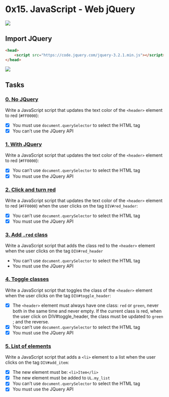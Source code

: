 # 0x15. JavaScript - Web jQuery

![](https://s3.amazonaws.com/intranet-projects-files/holbertonschool-higher-level_programming+/305/4724718.jpg)

## Import JQuery
```html
<head>
    <script src="https://code.jquery.com/jquery-3.2.1.min.js"></script>
</head>
```
![](https://s3.amazonaws.com/intranet-projects-files/holbertonschool-higher-level_programming+/305/1f1ihd.jpg)

## Tasks

### [0. No JQuery](./0-script.js)
Write a JavaScript script that updates the text color of the `<header>` element to red (`#FF0000`):

- [x] You must use `document.querySelector` to select the HTML tag
- [x] You can’t use the JQuery API

### [1. With JQuery](./1-script.js)
Write a JavaScript script that updates the text color of the `<header>` element to red (`#FF0000`):

- [x] You can’t use `document.querySelector` to select the HTML tag
- [x] You must use the JQuery API

### [2. Click and turn red](./2-script.js)
Write a JavaScript script that updates the text color of the `<header>` element to red (`#FF0000`) when the user clicks on the tag `DIV#red_header`:

- [x] You can’t use `document.querySelector` to select the HTML tag
- [x] You must use the JQuery API

### [3. Add `.red` class](./3-script.js)
Write a JavaScript script that adds the class red to the `<header>` element when the user clicks on the tag `DIV#red_header`

- You can’t use `document.querySelector` to select the HTML tag
- You must use the JQuery API

### [4. Toggle classes](./4-script.js)
Write a JavaScript script that toggles the class of the `<header>` element when the user clicks on the tag `DIV#toggle_header`:

- [x] The `<header>` element must always have one class: `red` or `green`, never both in the same time and never empty.
If the current class is red, when the user click on DIV#toggle_header, the class must be updated to `green` ; and the reverse.
- [x] You can’t use `document.querySelector` to select the HTML tag
- [x] You must use the JQuery API

### [5. List of elements](./5-script.js)
Write a JavaScript script that adds a `<li>` element to a list when the user clicks on the tag `DIV#add_item`:

- [x] The new element must be: `<li>Item</li>`
- [x] The new element must be added to `UL.my_list`
- [x] You can’t use `document.querySelector` to select the HTML tag
- [x] You must use the JQuery API